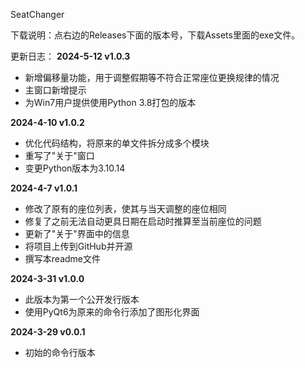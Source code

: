 SeatChanger

下载说明：点右边的Releases下面的版本号，下载Assets里面的exe文件。

更新日志：
**2024-5-12 v1.0.3**
* 新增偏移量功能，用于调整假期等不符合正常座位更换规律的情况
* 主窗口新增提示
* 为Win7用户提供使用Python 3.8打包的版本

**2024-4-10 v1.0.2**
* 优化代码结构，将原来的单文件拆分成多个模块
* 重写了"关于"窗口
* 变更Python版本为3.10.14

**2024-4-7 v1.0.1**
* 修改了原有的座位列表，使其与当天调整的座位相同
* 修复了之前无法自动更具日期在启动时推算至当前座位的问题
* 更新了"关于"界面中的信息
* 将项目上传到GitHub并开源
* 撰写本readme文件

**2024-3-31 v1.0.0**
* 此版本为第一个公开发行版本
* 使用PyQt6为原来的命令行添加了图形化界面

**2024-3-29 v0.0.1**
* 初始的命令行版本